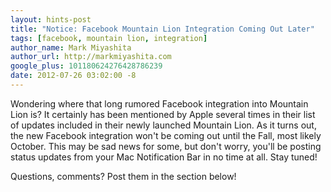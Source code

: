 ```yaml
---
layout: hints-post
title: "Notice: Facebook Mountain Lion Integration Coming Out Later"
tags: [facebook, mountain lion, integration]
author_name: Mark Miyashita
author_url: http://markmiyashita.com
google_plus: 101180624276428786239
date: 2012-07-26 03:02:00 -8
---
```


Wondering where that long rumored Facebook integration into Mountain Lion is? It certainly has been mentioned by Apple several times in their list of updates included in their newly launched Mountain Lion. As it turns out, the new Facebook integration won't be coming out until the Fall, most likely October. This may be sad news for some, but don't worry, you'll be posting status updates from your Mac Notification Bar in no time at all. Stay tuned!

Questions, comments? Post them in the section below!